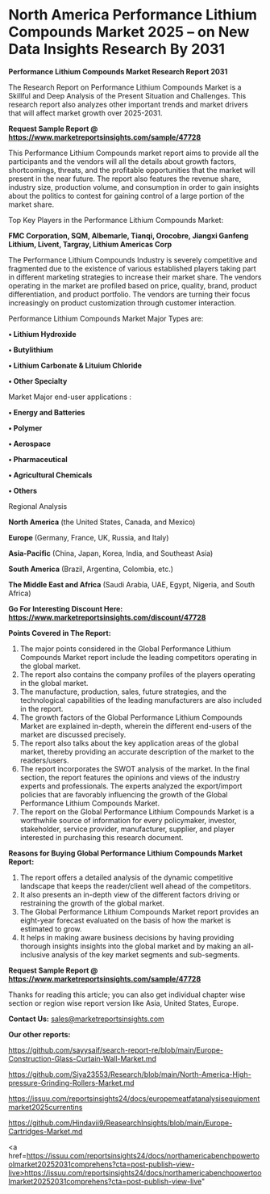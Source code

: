 # North America Performance Lithium Compounds Market 2025 – on New Data Insights Research By 2031

<strong>Performance Lithium Compounds Market Research Report 2031</strong>

The Research Report on Performance Lithium Compounds Market is a Skillful and Deep Analysis of the Present Situation and Challenges. This research report also analyzes other important trends and market drivers that will affect market growth over 2025-2031.

<strong>Request Sample Report @ <a href=https://www.marketreportsinsights.com/sample/47728>https://www.marketreportsinsights.com/sample/47728</a></strong>

This Performance Lithium Compounds market report aims to provide all the participants and the vendors will all the details about growth factors, shortcomings, threats, and the profitable opportunities that the market will present in the near future. The report also features the revenue share, industry size, production volume, and consumption in order to gain insights about the politics to contest for gaining control of a large portion of the market share.

Top Key Players in the Performance Lithium Compounds Market:

<strong>FMC Corporation, SQM, Albemarle, Tianqi, Orocobre, Jiangxi Ganfeng Lithium, Livent, Targray, Lithium Americas Corp</strong>

The Performance Lithium Compounds Industry is severely competitive and fragmented due to the existence of various established players taking part in different marketing strategies to increase their market share. The vendors operating in the market are profiled based on price, quality, brand, product differentiation, and product portfolio. The vendors are turning their focus increasingly on product customization through customer interaction.

Performance Lithium Compounds Market Major Types are:

<strong>•  Lithium Hydroxide

•  Butylithium

•  Lithium Carbonate & Lituium Chloride

•  Other Specialty</strong>

Market Major end-user applications :

<strong>•  Energy and Batteries

•  Polymer

•  Aerospace

•  Pharmaceutical

•  Agricultural Chemicals

•  Others</strong>

Regional Analysis

</u><strong><b>North America</b></strong> (the United States, Canada, and Mexico)

<strong><b>Europe </b></strong>(Germany, France, UK, Russia, and Italy)

<strong><b>Asia-Pacific</b></strong> (China, Japan, Korea, India, and Southeast Asia)

<strong><b>South America</b></strong> (Brazil, Argentina, Colombia, etc.)

<strong><b>The Middle East and Africa</b></strong> (Saudi Arabia, UAE, Egypt, Nigeria, and South Africa)

<strong>Go For Interesting Discount Here: <a href=https://www.marketreportsinsights.com/discount/47728>https://www.marketreportsinsights.com/discount/47728</a></strong>

<strong>Points Covered in The Report:</strong>
<ol>
  <li>The major points considered in the Global Performance Lithium Compounds Market report include the leading competitors operating in the global market.</li>
  <li>The report also contains the company profiles of the players operating in the global market.</li>
  <li>The manufacture, production, sales, future strategies, and the technological capabilities of the leading manufacturers are also included in the report.</li>
  <li>The growth factors of the Global Performance Lithium Compounds Market are explained in-depth, wherein the different end-users of the market are discussed precisely.</li>
  <li>The report also talks about the key application areas of the global market, thereby providing an accurate description of the market to the readers/users.</li>
  <li>The report incorporates the SWOT analysis of the market. In the final section, the report features the opinions and views of the industry experts and professionals. The experts analyzed the export/import policies that are favorably influencing the growth of the Global Performance Lithium Compounds Market.</li>
  <li>The report on the Global Performance Lithium Compounds Market is a worthwhile source of information for every policymaker, investor, stakeholder, service provider, manufacturer, supplier, and player interested in purchasing this research document.</li>
</ol>
<strong>Reasons for Buying Global Performance Lithium Compounds Market Report:</strong>

<ol>
  <li>The report offers a detailed analysis of the dynamic competitive landscape that keeps the reader/client well ahead of the competitors.</li>
  <li>It also presents an in-depth view of the different factors driving or restraining the growth of the global market.</li>
  <li>The Global Performance Lithium Compounds Market report provides an eight-year forecast evaluated on the basis of how the market is estimated to grow.</li>
  <li>It helps in making aware business decisions by having providing thorough insights insights into the global market and by making an all-inclusive analysis of the key market segments and sub-segments.</li>
</ol>
<strong>Request Sample Report @ <a href=https://www.marketreportsinsights.com/sample/47728>https://www.marketreportsinsights.com/sample/47728</a></strong>


Thanks for reading this article; you can also get individual chapter wise section or region wise report version like Asia, United States, Europe.

<strong>Contact Us:</strong>
sales@marketreportsinsights.com

<strong>Our other reports:</strong>

<a href=https://github.com/sayysaif/search-report-re/blob/main/Europe-Construction-Glass-Curtain-Wall-Market.md>https://github.com/sayysaif/search-report-re/blob/main/Europe-Construction-Glass-Curtain-Wall-Market.md</a>

<a href=https://github.com/Siya23553/Research/blob/main/North-America-High-pressure-Grinding-Rollers-Market.md>https://github.com/Siya23553/Research/blob/main/North-America-High-pressure-Grinding-Rollers-Market.md</a>

<a href=https://issuu.com/reportsinsights24/docs/europemeatfatanalysisequipmentmarket2025currentins>https://issuu.com/reportsinsights24/docs/europemeatfatanalysisequipmentmarket2025currentins</a>

<a href=https://github.com/Hindavii9/ReasearchInsights/blob/main/Europe-Cartridges-Market.md>https://github.com/Hindavii9/ReasearchInsights/blob/main/Europe-Cartridges-Market.md</a>

<a href=https://issuu.com/reportsinsights24/docs/northamericabenchpowertoolmarket20252031comprehens?cta=post-publish-view-live>https://issuu.com/reportsinsights24/docs/northamericabenchpowertoolmarket20252031comprehens?cta=post-publish-view-live</a>"
